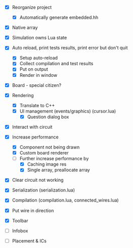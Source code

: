 - [x] Reorganize project
  - [x] Automatically generate embedded.hh
- [x] Native array
- [x] Simulation owns Lua state
- [x] Auto reload, print tests results, print error but don't quit
  - [x] Setup auto-reload
  - [x] Collect compilation and test results
  - [x] Put on output
  - [x] Render in window
- [x] Board - special citizen?
- [x] Rendering
  - [x] Translate to C++
  - [x] UI management (events/graphics) (cursor.lua)
    - [x] Question dialog box
- [x] Interact with circuit
- [x] Increase performance
  - [x] Component not being drawn
  - [x] Custom board renderer
  - [ ] Further increase performance by
    - [x] Caching image res
    - [x] Single array, preallocate array
- [x] Clear circuit not working
- [x] Serialization (serialization.lua)
- [x] Compilation (compilation.lua, connected_wires.lua)
- [x] Put wire in direction

- [x] Toolbar
- [ ] Infobox
- [ ] Placement & ICs
